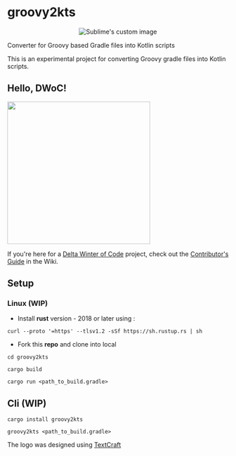 # groovy2kts

<p align="center">
  <img src="https://i.imgur.com/92uHQKq.png" alt="Sublime's custom image"/>
</p>

Converter for Groovy based Gradle files into Kotlin scripts

This is an experimental project for converting Groovy gradle files into Kotlin scripts.


## Hello, DWoC!

<img src="https://imgur.com/TLx5rsv.png" width="325px" />

If you're here for a [Delta Winter of Code](https://dwoc.io) project, check out the [Contributor's Guide](https://github.com/ranaaditya/groovy2kts/wiki/DWoC-Contributor's-Guide) in the Wiki.


## Setup
### Linux (WIP) 

- Install **rust**  version - 2018 or later using :
```
curl --proto '=https' --tlsv1.2 -sSf https://sh.rustup.rs | sh
```

- Fork this **repo** and clone into local
```
cd groovy2kts

cargo build

cargo run <path_to_build.gradle>
```

## Cli (WIP)

```
cargo install groovy2kts

groovy2kts <path_to_build.gradle>
```

The logo was designed using [TextCraft](https://textcraft.net) 
